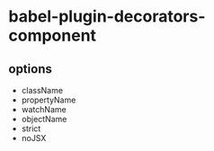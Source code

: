 # babel-plugin-decorators-component

## options

- className
- propertyName
- watchName
- objectName
- strict
- noJSX


